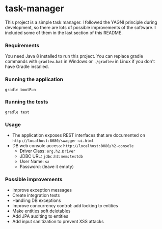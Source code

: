 # task-manager

This project is a simple task manager. I followed the YAGNI principle during development, so there are lots of possible improvements of the software. I included some of them in the last section of this README.

### Requirements

You need Java 8 installed to run this project.
You can replace gradle commands with `gradlew.bat` in Windows or `./gradlew` in Linux if you don't have Gradle installed.

### Running the application

`gradle bootRun`

### Running the tests
`gradle test`

### Usage

- The application exposes REST interfaces that are documented on `http://localhost:8080/swagger-ui.html`
- DB web console access: `http://localhost:8080/h2-console`
     - Driver Class: `org.h2.Driver`
     - JDBC URL: `jdbc:h2:mem:testdb`
     - User Name: `sa`
     - Password: (leave it empty)


### Possible improvements
- Improve exception messages
- Create integration tests
- Handling DB exceptions
- Improve concurrency control: add locking to entities
- Make entities soft deletables
- Add JPA auditing to entities
- Add input sanitization to prevent XSS attacks